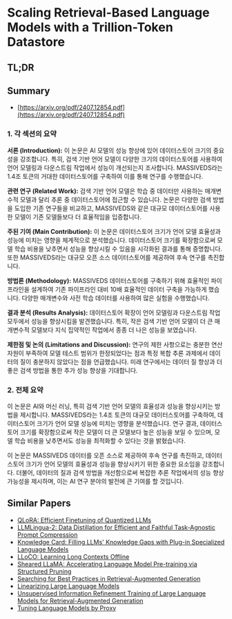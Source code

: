 # Scaling Retrieval-Based Language Models with a Trillion-Token Datastore
## TL;DR
## Summary
- [https://arxiv.org/pdf/2407.12854.pdf](https://arxiv.org/pdf/2407.12854.pdf)

### 1. 각 섹션의 요약

**서론 (Introduction):**
이 논문은 AI 모델의 성능 향상에 있어 데이터스토어 크기의 중요성을 강조합니다. 특히, 검색 기반 언어 모델이 다양한 크기의 데이터스토어를 사용하여 언어 모델링과 다운스트림 작업에서 성능이 개선되는지 조사합니다. MASSIVEDS라는 1.4조 토큰의 거대한 데이터스토어를 구축하여 이를 통해 연구를 수행했습니다. 

**관련 연구 (Related Work):**
검색 기반 언어 모델은 학습 중 데이터만 사용하는 매개변수적 모델과 달리 추론 중 데이터스토어에 접근할 수 있습니다. 논문은 다양한 검색 방법을 도입한 기존 연구들을 비교하고, MASSIVEDS와 같은 대규모 데이터스토어를 사용한 모델이 기존 모델들보다 더 효율적임을 입증합니다.

**주된 기여 (Main Contribution):**
이 논문은 데이터스토어 크기가 언어 모델 효율성과 성능에 미치는 영향을 체계적으로 분석했습니다. 데이터스토어 크기를 확장함으로써 모델 학습 비용을 낮추면서 성능을 향상시킬 수 있음을 시각화된 결과를 통해 증명합니다. 또한 MASSIVEDS라는 대규모 오픈 소스 데이터스토어를 제공하여 후속 연구를 촉진합니다.

**방법론 (Methodology):**
MASSIVEDS 데이터스토어를 구축하기 위해 효율적인 파이프라인을 설계하여 기존 파이프라인 대비 10배 효율적인 데이터 구축을 가능하게 했습니다. 다양한 매개변수와 사전 학습 데이터를 사용하여 많은 실험을 수행했습니다.

**결과 분석 (Results Analysis):**
데이터스토어 확장이 언어 모델링과 다운스트림 작업 모두에서 성능을 향상시킴을 발견했습니다. 특히, 작은 검색 기반 언어 모델이 더 큰 매개변수적 모델보다 지식 집약적인 작업에서 종종 더 나은 성능을 보였습니다.

**제한점 및 논의 (Limitations and Discussion):**
연구의 제한 사항으로는 충분한 연산 자원이 부족하여 모델 테스트 범위가 한정되었다는 점과 특정 복합 추론 과제에서 데이터의 질이 충분하지 않았다는 점을 언급했습니다. 미래 연구에서는 데이터 질 향상과 더 좋은 검색 방법을 통한 추가 성능 향상을 기대합니다.

### 2. 전체 요약

이 논문은 AI와 머신 러닝, 특히 검색 기반 언어 모델의 효율성과 성능을 향상시키는 방법을 제시합니다. MASSIVEDS라는 1.4조 토큰의 대규모 데이터스토어를 구축하여, 데이터스토어 크기가 언어 모델 성능에 미치는 영향을 분석했습니다. 연구 결과, 데이터스토어 크기를 확장함으로써 작은 모델이 더 큰 모델보다 높은 성능을 보일 수 있으며, 모델 학습 비용을 낮추면서도 성능을 최적화할 수 있다는 것을 밝혔습니다. 

이 논문은 MASSIVEDS 데이터를 오픈 소스로 제공하여 후속 연구를 촉진하고, 데이터스토어 크기가 언어 모델의 효율성과 성능을 향상시키기 위한 중요한 요소임을 강조합니다. 더불어, 데이터의 질과 검색 방법을 개선함으로써 복잡한 추론 작업에서의 성능 향상 가능성을 제시하며, 이는 AI 연구 분야의 발전에 큰 기여를 할 것입니다.

## Similar Papers
- [QLoRA: Efficient Finetuning of Quantized LLMs](2305.14314.md)
- [LLMLingua-2: Data Distillation for Efficient and Faithful Task-Agnostic Prompt Compression](2403.12968.md)
- [Knowledge Card: Filling LLMs' Knowledge Gaps with Plug-in Specialized Language Models](2305.09955.md)
- [LLoCO: Learning Long Contexts Offline](2404.07979.md)
- [Sheared LLaMA: Accelerating Language Model Pre-training via Structured Pruning](2310.06694.md)
- [Searching for Best Practices in Retrieval-Augmented Generation](2407.01219.md)
- [Linearizing Large Language Models](2405.06640.md)
- [Unsupervised Information Refinement Training of Large Language Models for Retrieval-Augmented Generation](2402.18150.md)
- [Tuning Language Models by Proxy](2401.08565.md)
